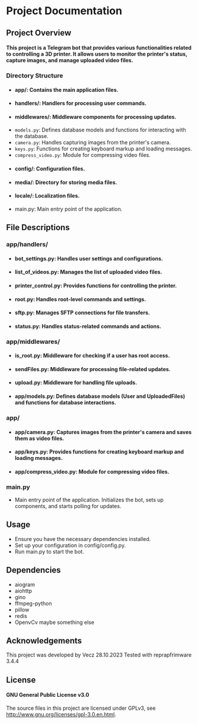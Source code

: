 # Project Documentation
## Project Overview
#### This project is a Telegram bot that provides various functionalities related to controlling a 3D printer. It allows users to monitor the printer's status, capture images, and manage uploaded video files.

### Directory Structure
- #### app/: Contains the main application files.
- #### handlers/: Handlers for processing user commands.
- #### middlewares/: Middleware components for processing updates.
- `models.py`: Defines database models and functions for interacting with the database.
- `camera.py`: Handles capturing images from the printer's camera.
- `keys.py`: Functions for creating keyboard markup and loading messages.
- `compress_video.py`: Module for compressing video files.
- #### config/: Configuration files.
- #### media/: Directory for storing media files.
- #### locale/: Localization files.
- main.py: Main entry point of the application.

## File Descriptions
### app/handlers/
- #### bot_settings.py: Handles user settings and configurations.
- #### list_of_videos.py: Manages the list of uploaded video files.
- #### printer_control.py: Provides functions for controlling the printer.
- #### root.py: Handles root-level commands and settings.
- #### sftp.py: Manages SFTP connections for file transfers.
- #### status.py: Handles status-related commands and actions.
### app/middlewares/
- #### is_root.py: Middleware for checking if a user has root access.
- #### sendFiles.py: Middleware for processing file-related updates.
- #### upload.py: Middleware for handling file uploads.
- #### app/models.py: Defines database models (User and UploadedFiles) and functions for database interactions.
### app/
- #### app/camera.py: Captures images from the printer's camera and saves them as video files.

- #### app/keys.py: Provides functions for creating keyboard markup and loading messages.

- #### app/compress_video.py: Module for compressing video files.

### main.py
- Main entry point of the application. Initializes the bot, sets up components, and starts polling for updates.

## Usage
- Ensure you have the necessary dependencies installed.
- Set up your configuration in config/config.py.
- Run main.py to start the bot.
## Dependencies
- aiogram
- aiohttp
- gino
- ffmpeg-python
- pillow
- redis
- OpenvCv
  maybe something else
## Acknowledgements
This project was developed by Vecz 28.10.2023
Tested with reprapfrimware 3.4.4
## License
#### GNU General Public License v3.0
The source files in this project are licensed under GPLv3, see http://www.gnu.org/licenses/gpl-3.0.en.html.

